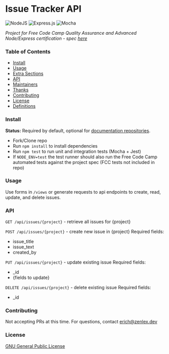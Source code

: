 # Issue Tracker API
![NodeJS](https://img.shields.io/badge/node.js-6DA55F?style=for-the-badge&logo=node.js&logoColor=white)
![Express.js](https://img.shields.io/badge/express.js-%23404d59.svg?style=for-the-badge&logo=express&logoColor=%2361DAFB)
![Mocha](https://img.shields.io/badge/-mocha-%238D6748?style=for-the-badge&logo=mocha&logoColor=white)

*Project for Free Code Camp Quality Assurance and Advanced Node/Express certification - spec [here](https://www.freecodecamp.org/learn/quality-assurance/quality-assurance-projects/issue-tracker)*  

### Table of Contents
  - [Install](#install)
  - [Usage](#usage)
  - [Extra Sections](#extra-sections)
  - [API](#api)
  - [Maintainers](#maintainers)
  - [Thanks](#thanks)
  - [Contributing](#contributing)
  - [License](#license)
- [Definitions](#definitions)

### Install
**Status:** Required by default, optional for [documentation repositories](#definitions).
- Fork/Clone repo
- Run `npm install` to install dependencies 
- Run `npm test` to run unit and integration tests (Mocha + Jest)
- If `NODE_ENV=test` the test runner should also run the Free Code Camp automated tests against the project spec (FCC tests not included in repo)

### Usage
Use forms in `/views` or generate requests to api endpoints to create, read, update, and delete issues.

### API
`GET /api/issues/{project}` - retrieve all issues for {project}

`POST /api/issues/{project}` - create new issue in {project}
Required fields:
  - issue_title
  - issue_text
  - created_by

`PUT /api/issues/{project}` - update existing issue
Required fields:
  - _id
  - {fields to update}
 
 `DELETE /api/issues/{project}` - delete existing issue
 Required fields:
 - _id

### Contributing
Not accepting PRs at this time. For questions, contact erich@zenlex.dev

### License
[GNU General Public License](https://opensource.org/licenses/GPL-3.0)


